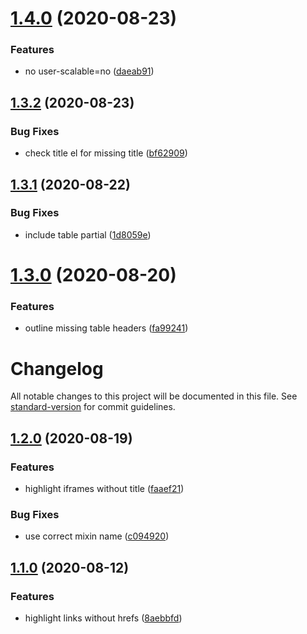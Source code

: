 # [1.4.0](https://github.com/danielmatthew/inaccessible.css/compare/v1.3.2...v1.4.0) (2020-08-23)


### Features

* no user-scalable=no ([daeab91](https://github.com/danielmatthew/inaccessible.css/commit/daeab9173226851dc566f854b8742e4f34aaa0b7))

## [1.3.2](https://github.com/danielmatthew/inaccessible.css/compare/v1.3.1...v1.3.2) (2020-08-23)


### Bug Fixes

* check title el for missing title ([bf62909](https://github.com/danielmatthew/inaccessible.css/commit/bf62909d53d23ce7395f3b72e16c37f5f4c1d31f))

## [1.3.1](https://github.com/danielmatthew/inaccessible.css/compare/v1.3.0...v1.3.1) (2020-08-22)


### Bug Fixes

* include table partial ([1d8059e](https://github.com/danielmatthew/inaccessible.css/commit/1d8059e93a81048d1fe659241d4fd331a52feea4))

# [1.3.0](https://github.com/danielmatthew/inaccessible.css/compare/v1.2.0...v1.3.0) (2020-08-20)


### Features

* outline missing table headers ([fa99241](https://github.com/danielmatthew/inaccessible.css/commit/fa99241b965cc8c439f6447c09ad2eae03987953))

# Changelog

All notable changes to this project will be documented in this file. See [standard-version](https://github.com/conventional-changelog/standard-version) for commit guidelines.

## [1.2.0](https://github.com/danielmatthew/inaccessible.css/compare/v1.1.0...v1.2.0) (2020-08-19)


### Features

* highlight iframes without title ([faaef21](https://github.com/danielmatthew/inaccessible.css/commit/faaef21518dbdeb07ed8c32fd394922218722098))


### Bug Fixes

* use correct mixin name ([c094920](https://github.com/danielmatthew/inaccessible.css/commit/c0949209cc2162511f2a518fcbb1340ccb15ecc7))

## [1.1.0](https://github.com/danielmatthew/inaccessible.css/compare/v1.0.0...v1.1.0) (2020-08-12)


### Features

* highlight links without hrefs ([8aebbfd](https://github.com/danielmatthew/inaccessible.css/commit/8aebbfd8ff331a1e253a5786a5cf8fc7ef8db2eb))
